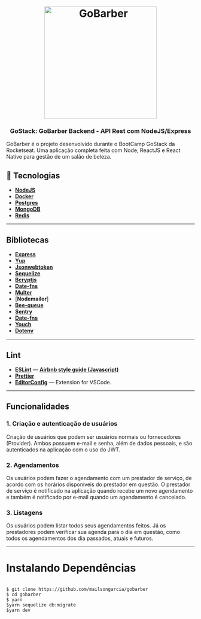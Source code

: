 
<h1 align="center">
  <img alt="GoBarber" title="GoBarber" src="https://camo.githubusercontent.com/8c13dc2618dbd7f76d1d574350b98fdee1335ce5/68747470733a2f2f726f636b6574736561742d63646e2e73332d73612d656173742d312e616d617a6f6e6177732e636f6d2f626f6f7463616d702d6865616465722e706e67" width="300px" />
</h1>
<h3 align="center">
  GoStack: GoBarber Backend - API Rest com NodeJS/Express
</h3>
GoBarber é o projeto desenvolvido durante o BootCamp GoStack da Rocketseat. Uma aplicação completa feita com Node, ReactJS e React Native para gestão de um salão de beleza. 
<p></p>

## :rocket: Tecnologias
- [**NodeJS**](https://nodejs.org/en/)
- [**Docker**](https://www.docker.com/)
- [**Postgres**](https://www.postgresql.org/)
- [**MongoDB**](https://www.mongodb.com/) 
- [**Redis**](https://redis.io/) 
---


## **Bibliotecas**
- [**Express**](https://expressjs.com/pt-br/)
- [**Yup**](https://github.com/jquense/yup)
- [**Jsonwebtoken**](https://www.npmjs.com/package/jsonwebtoken)
- [**Sequelize**](https://sequelize.org/)
- [**Bcryptjs**](https://www.npmjs.com/package/bcryptjs)
- [**Date-fns**](https://date-fns.org/)
- [**Multer**](https://www.npmjs.com/package/multer)
- [**Nodemailer**]
- [**Bee-queue**](https://github.com/bee-queue/bee-queue)
- [**Sentry**](https://sentry.io/)
- [**Date-fns**](https://date-fns.org/)
- [**Youch**](https://www.npmjs.com/package/youch)
- [**Dotenv**](https://www.npmjs.com/package/dotenv)

---

## **Lint**
- [**ESLint**](https://www.npmjs.com/package/eslint) — [**Airbnb style guide (Javascript)**](https://github.com/airbnb/javascript)
- [**Prettier**](https://www.npmjs.com/package/prettier)
- [**EditorConfig**]() — Extension for VSCode.

---
## **Funcionalidades**
<h3>1. Criação e autenticação de usuários </h3>
Criação de usuários que podem ser usuários normais ou fornecedores (Provider). Ambos possuem e-mail e senha, além de dados pessoais, e são autenticados na aplicação com o uso do JWT. 

<h3>2. Agendamentos</h3>
Os usuários podem fazer o agendamento com um prestador de serviço, de acordo com os horários disponíveis do prestador em questão. O prestador de serviço é notificado na aplicação quando recebe um novo agendamento e também é notificado por e-mail quando um agendamento é cancelado. 
<h3>3. Listagens</h3>
Os usuários podem listar todos seus agendamentos feitos. Já os prestadores podem verificar sua agenda para o dia em questão, como todos os agendamentos dos dia passados, atuais e futuros.


---
# Instalando Dependências

```

$ git clone https://github.com/mailsongarcia/gobarber
$ cd gobarber
$ yarn
$yarn sequelize db:migrate
$yarn dev


```

